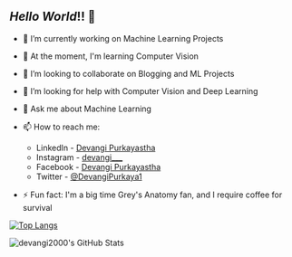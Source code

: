 ## *Hello World*!! 👋

- 🔭 I’m currently working on Machine Learning Projects 
- 🌱 At the moment, I'm learning Computer Vision
- 👯 I’m looking to collaborate on Blogging and ML Projects
- 🤔 I’m looking for help with Computer Vision and Deep Learning
- 💬 Ask me about Machine Learning
- 📫 How to reach me: 

 

     - LinkedIn - [Devangi Purkayastha](https://www.linkedin.com/in/devangi-purkayastha-72b04216b/) 
     - Instagram - [devangi___](https://www.instagram.com/devangi___/)
     - Facebook - [Devangi Purkayastha](facebook.com/devangipurkayastha/)
     - Twitter - [@DevangiPurkaya1](https://twitter.com/DevangiPurkaya1)

- ⚡ Fun fact: I'm a big time Grey's Anatomy fan, and I require coffee for survival


[![Top Langs](https://github-readme-stats.vercel.app/api/top-langs/?username=devangi2000&theme=onedark)](https://github.com/devangi2000/github-readme-stats)


 <img align= "left" alt="devangi2000's GitHub Stats" src="https://github-readme-stats.devangi2000.vercel.app/api?username=devangi2000&show_icons=true&hide_border=true&theme=radical" />
 
 <!--<a href="https://github.com/devangi2000/github-readme-stats">
  <img align="center" src="https://github-readme-stats.vercel.app/api/pin/?username=devangi2000&repo=github-readme-stats&theme=onedark" />
</a>-->
 
